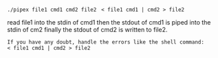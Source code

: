 
`./pipex file1 cmd1 cmd2 file2`
` < file1 cmd1 | cmd2 > file2`

read file1 into the stdin of cmd1 then the stdout of cmd1 is piped into the stdin of cm2 finally the stdout of cmd2 is written to file2.

```
If you have any doubt, handle the errors like the shell command:
< file1 cmd1 | cmd2 > file2
```

